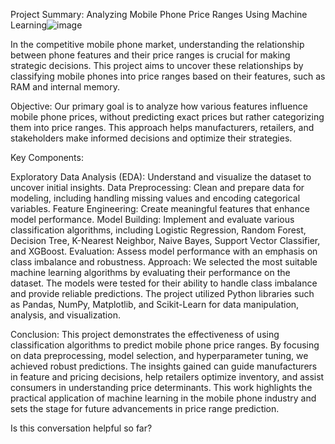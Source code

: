 Project Summary: Analyzing Mobile Phone Price Ranges Using Machine Learning![image](https://github.com/user-attachments/assets/71e4d0c9-c632-45f7-9f7a-036f8c6b61e6)


In the competitive mobile phone market, understanding the relationship between phone features and their price ranges is crucial for making strategic decisions. This project aims to uncover these relationships by classifying mobile phones into price ranges based on their features, such as RAM and internal memory.

Objective: Our primary goal is to analyze how various features influence mobile phone prices, without predicting exact prices but rather categorizing them into price ranges. This approach helps manufacturers, retailers, and stakeholders make informed decisions and optimize their strategies.

Key Components:

Exploratory Data Analysis (EDA): Understand and visualize the dataset to uncover initial insights.
Data Preprocessing: Clean and prepare data for modeling, including handling missing values and encoding categorical variables.
Feature Engineering: Create meaningful features that enhance model performance.
Model Building: Implement and evaluate various classification algorithms, including Logistic Regression, Random Forest, Decision Tree, K-Nearest Neighbor, Naive Bayes, Support Vector Classifier, and XGBoost.
Evaluation: Assess model performance with an emphasis on class imbalance and robustness.
Approach: We selected the most suitable machine learning algorithms by evaluating their performance on the dataset. The models were tested for their ability to handle class imbalance and provide reliable predictions. The project utilized Python libraries such as Pandas, NumPy, Matplotlib, and Scikit-Learn for data manipulation, analysis, and visualization.

Conclusion: This project demonstrates the effectiveness of using classification algorithms to predict mobile phone price ranges. By focusing on data preprocessing, model selection, and hyperparameter tuning, we achieved robust predictions. The insights gained can guide manufacturers in feature and pricing decisions, help retailers optimize inventory, and assist consumers in understanding price determinants. This work highlights the practical application of machine learning in the mobile phone industry and sets the stage for future advancements in price range prediction.







Is this conversation helpful so far?


